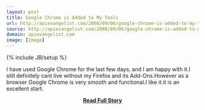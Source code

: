 ```yaml
---
layout: post
title: Google Chrome is Added to My Tools
url: http://apievangelist.com/2008/09/06/google-chrome-is-added-to-my-tools/
source: http://apievangelist.com/2008/09/06/google-chrome-is-added-to-my-tools/
domain: apievangelist.com
image: [Image]
---
```

{% include JB/setup %}<p>I have used Google Chrome for the last few days, and I am happy with it.I still definitely cant live without my Firefox and its Add-Ons.However as a browser Google Chrome is very smooth and functional.I like it.it is an excellent start.</p>
<center><p><a href="http://apievangelist.com/2008/09/06/google-chrome-is-added-to-my-tools/" style='padding:25px; font-sze:18px; font-weight: bold;'>Read Full Story</a></p></center>
